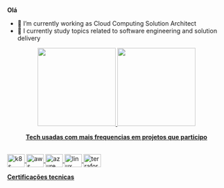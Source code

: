**Olá**

- 🔭 I’m currently working as Cloud Computing Solution Architect 
- 🌱 I currently study topics related to software engineering and solution delivery

<div align="center">
  <a href="https://github.com/jeliasmoreira">
  <img height="180em" src="https://github-readme-stats.vercel.app/api?username=jeliasmoreira&show_icons=true&theme=dracula&include_all_commits=true&count_private=true"/>
  <img height="180em" src="https://github-readme-stats.vercel.app/api/top-langs/?username=jeliasmoreira&layout=compact&langs_count=7&theme=dracula"/>

**Tech usadas com mais frequencias em projetos que participo** 
    
</div>
  <div style="display: inline_block"><br>
  <img align="center" alt="k8s" height="30" width="40"      src="https://cdn.jsdelivr.net/gh/devicons/devicon/icons/kubernetes/kubernetes-plain.svg">
 <img align="center" alt="aws" height="30" width="40"  src="https://cdn.jsdelivr.net/gh/devicons/devicon/icons/amazonwebservices/amazonwebservices-original-wordmark.svg">     
 <img align="center" alt="azure" height="30" width="40"   src="https://cdn.jsdelivr.net/gh/devicons/devicon/icons/azure/azure-original-wordmark.svg">        
 <img align="center" alt="linux" height="30" width="40"   src="https://cdn.jsdelivr.net/gh/devicons/devicon/icons/linux/linux-original.svg">   
 <img align="center" alt="terraform" height="30" width="40"   src="https://raw.githubusercontent.com/shuaibiyy/awesome-terraform/master/terraform.svg">          
</div>

  
**Certificações tecnicas**
  
 
  
